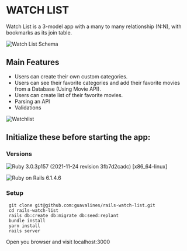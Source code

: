 # WATCH LIST

Watch List is a 3-model app with a many to many relationship (N:N), with bookmarks as its join table.


![Watch List Schema](https://user-images.githubusercontent.com/100665876/210877301-71272343-532e-42f7-8449-1af1b1e182fe.jpeg)

## Main Features

- Users can create their own custom categories.
- Users can see their favorite categories and add their favorite movies from a Database (Using Movie API).
- Users can create list of their favorite movies.
- Parsing an API
- Validations

![Watchlist](https://user-images.githubusercontent.com/100665876/214724197-c85acf08-85c1-41eb-abe1-e1f34c84f8c0.jpeg)

## Initialize these before starting the app:

### Versions


![Ruby](https://img.shields.io/badge/Ruby-CC342D?style=for-the-badge&logo=ruby&logoColor=white) 3.0.3p157 (2021-11-24 revision 3fb7d2cadc) [x86_64-linux]

![Ruby on Rails](https://img.shields.io/badge/Ruby_on_Rails-CC0000?style=for-the-badge&logo=ruby-on-rails&logoColor=white) 6.1.4.6

### Setup

```
 git clone git@github.com:guavalines/rails-watch-list.git
 cd rails-watch-list
 rails db:create db:migrate db:seed:replant
 bundle install
 yarn install
 rails server
```

Open you browser and visit localhost:3000
